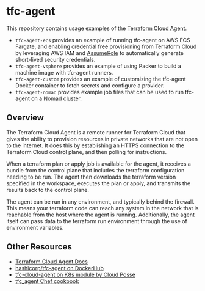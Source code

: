 # tfc-agent

This repository contains usage examples of the [Terraform Cloud Agent](https://www.terraform.io/docs/cloud/workspaces/agent.html).

* `tfc-agent-ecs` provides an example of running tfc-agent on AWS ECS Fargate, and enabling credential free provisioning from Terraform Cloud by leveraging AWS IAM and [AssumeRole](https://docs.aws.amazon.com/STS/latest/APIReference/API_AssumeRole.html) to automatically generate short-lived security credentials.
* `tfc-agent-vsphere` provides an example of using Packer to build a machine image with tfc-agent runners.
* `tfc-agent-custom` provides an example of customizing the tfc-agent Docker container to fetch secrets and configure a provider.
* `tfc-agent-nomad` provides example job files that can be used to run tfc-agent on a Nomad cluster.

## Overview
The Terraform Cloud Agent is a remote runner for Terraform Cloud that gives the ability to provision resources in private networks that are not open to the internet. It does this by establishing an HTTPS connection to the Terraform Cloud control plane, and then polling for instructions.

When a terraform plan or apply job is available for the agent, it receives a bundle from the control plane that includes the terraform configuration needing to be run. The agent then downloads the terraform version specified in the workspace, executes the plan or apply, and transmits the results back to the control plane.

The agent can be run in any environment, and typically behind the firewall. This means your terraform code can reach any system in the network that is reachable from the host where the agent is running. Additionally, the agent itself can pass data to the terraform run environment through the use of environment variables.

## Other Resources
* [Terraform Cloud Agent Docs](https://www.terraform.io/docs/cloud/workspaces/agent.html)
* [hashicorp/tfc-agent on DockerHub](https://hub.docker.com/r/hashicorp/tfc-agent)
* [tfc-cloud-agent on K8s module by Cloud Posse](https://registry.terraform.io/modules/cloudposse/tfc-cloud-agent/kubernetes/latest)
* [tfc_agent Chef cookbook](https://supermarket.chef.io/cookbooks/tfc_agent)